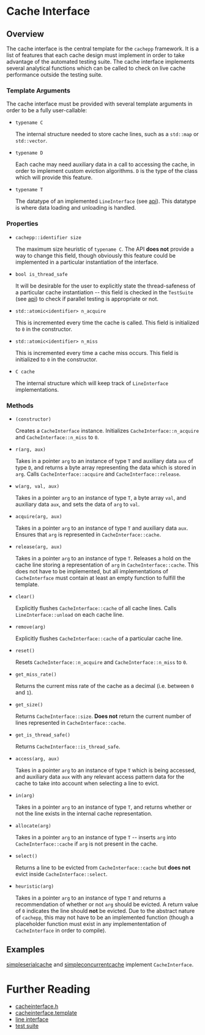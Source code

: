 Cache Interface
====

Overview
----

The cache interface is the central template for the `cachepp` framework. It is a list of features that each cache design must implement in order to take advantage of the 
automated testing suite. The cache interface implements several analytical functions which can be called to check on live cache performance outside the testing suite.

### Template Arguments

The cache interface must be provided with several template arguments in order to be a fully user-callable:

* `typename C`

	The internal structure needed to store cache lines, such as a `std::map` or `std::vector`.

* `typename D`

	Each cache may need auxiliary data in a call to accessing the cache, in order to implement custom eviction algorithms. `D` is the type of the class which will 
	provide this feature.

* `typename T`

	The datatype of an implemented `LineInterface` (see [api](lineinterface.md)). This datatype is where data loading and unloading is handled.

### Properties

* `cachepp::identifier size`

	The maximum size heuristic of `typename C`. The API **does not** provide a way to change this field, though obviously this feature could be implemented in a 
	particular instantiation of the interface.

* `bool is_thread_safe`

	It will be desirable for the user to explicitly state the thread-safeness of a particular cache instantiation -- this field is checked in the `TestSuite` (see 
	[api](testinterface.md)) to check if parallel testing is appropriate or not.

* `std::atomic<identifier> n_acquire`

	This is incremented every time the cache is called. This field is initialized to `0` in the constructor.

* `std::atomic<identifier> n_miss`

	This is incremented every time a cache miss occurs. This field is initialized to `0` in the constructor.

* `C cache`

	The internal structure which will keep track of `LineInterface` implementations.

### Methods

* `(constructor)`

	Creates a `CacheInterface` instance. Initializes `CacheInterface::n_acquire` and `CacheInterface::n_miss` to `0`.

* `r(arg, aux)`

	Takes in a pointer `arg` to an instance of type `T` and auxiliary data `aux` of type `D`, and returns a byte array representing the data which is stored in 
	`arg`. Calls `CacheInterface::acquire` and `CacheInterface::release`.

* `w(arg, val, aux)`

	Takes in a pointer `arg` to an instance of type `T`, a byte array `val`, and auxiliary data `aux`, and sets the data of `arg` to `val`.

* `acquire(arg, aux)`

	Takes in a pointer `arg` to an instance of type `T` and auxiliary data `aux`. Ensures that `arg` is represented in `CacheInterface::cache`.

* `release(arg, aux)`

	Takes in a pointer `arg` to an instance of type `T`. Releases a hold on the cache line storing a representation of `arg` in `CacheInterface::cache`. This does 
	not have to be implemented, but all implementations of `CacheInterface` must contain at least an empty function to fulfill the template.

* `clear()`

	Explicitly flushes `CacheInterface::cache` of all cache lines. Calls `LineInterface::unload` on each cache line.

* `remove(arg)`

	Explicitly flushes `CacheInterface::cache` of a particular cache line.

* `reset()`

	Resets `CacheInterface::n_acquire` and `CacheInterface::n_miss` to `0`.

* `get_miss_rate()`

	Returns the current miss rate of the cache as a decimal (i.e. between `0` and `1`).

* `get_size()`

	Returns `CacheInterface::size`. **Does not** return the current number of lines represented in `CacheInterface::cache`.

* `get_is_thread_safe()`

	Returns `CacheInterface::is_thread_safe`.

* `access(arg, aux)`

	Takes in a pointer `arg` to an instance of type `T` which is being accessed, and auxiliary data `aux` with any relevant access pattern data for the cache to 
	take into account when selecting a line to evict.

* `in(arg)`

	Takes in a pointer `arg` to an instance of type `T`, and returns whether or not the line exists in the internal cache representation.

* `allocate(arg)`

	Takes in a pointer `arg` to an instance of type `T` -- inserts `arg` into `CacheInterface::cache` if `arg` is not present in the cache.

* `select()`

	Returns a line to be evicted from `CacheInterface::cache` but **does not** evict inside `CacheInterface::select`.

* `heuristic(arg)`

	Takes in a pointer `arg` to an instance of type `T` and returns a recommendation of whether or not `arg` should be evicted. A return value of `0` indicates the 
	line should **not** be evicted. Due to the abstract nature of `cachepp`, this may not have to be an implemented function (though a placeholder function must 
	exist in any implemententation of `CacheInterface` in order to compile).
	
Examples
----

[simpleserialcache](../../include/src/simpleserialcache.h) and [simpleconcurrentcache](../../include/src/simpleconcurrentcache.h) implement `CacheInterface`.

Further Reading
====

* [cacheinterface.h](../../include/src/cacheinterface.h)
* [cacheinterface.template](../../include/src/templates/cacheinterface.template)
* [line interface](lineinterface.md)
* [test suite](testsuite.md)
